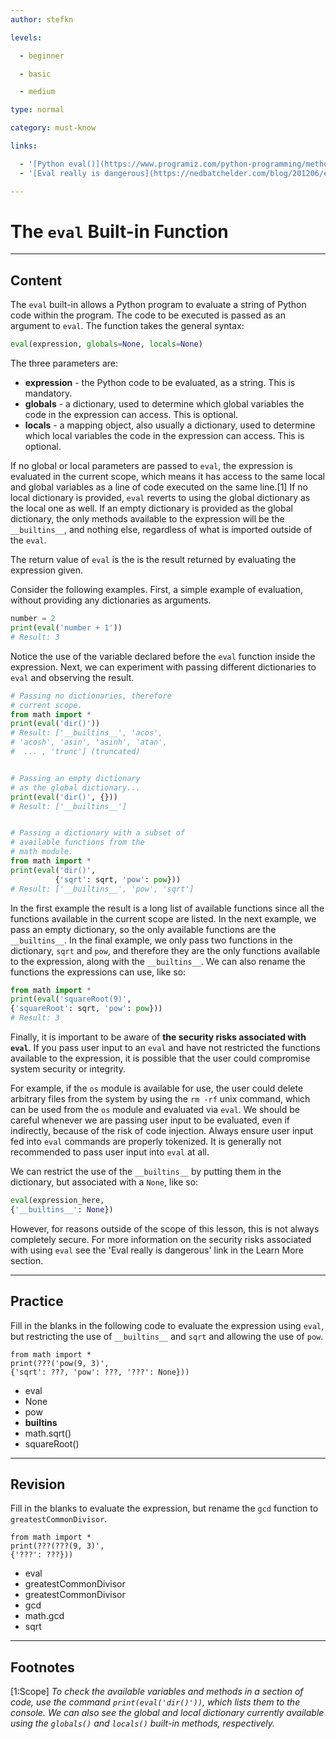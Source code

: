 ```yaml
---
author: stefkn

levels:

  - beginner

  - basic

  - medium

type: normal

category: must-know

links:

  - '[Python eval()](https://www.programiz.com/python-programming/methods/built-in/eval)'
  - '[Eval really is dangerous](https://nedbatchelder.com/blog/201206/eval_really_is_dangerous.html)'

---
```

# The `eval` Built-in Function

---
## Content

The `eval` built-in allows a Python program to evaluate a string of Python code within the program. The code to be executed is passed as an argument to `eval`. The function takes the general syntax:

```python
eval(expression, globals=None, locals=None)
```

The three parameters are:

 - __expression__ - the Python code to be evaluated, as a string. This is mandatory.
 - __globals__ - a dictionary, used to determine which global variables the code in the expression can access. This is optional.
 - __locals__ - a mapping object, also usually a dictionary, used to determine which local variables the code in the expression can access. This is optional.

If no global or local parameters are passed to `eval`, the expression is evaluated in the current scope, which means it has access to the same local and global variables as a line of code executed on the same line.[1] If no local dictionary is provided, `eval` reverts to using the global dictionary as the local one as well. If an empty dictionary is provided as the global dictionary, the only methods available to the expression will be the `__builtins__`, and nothing else, regardless of what is imported outside of the `eval`.

The return value of `eval` is the is the result returned by evaluating the expression given.

Consider the following examples. First, a simple example of evaluation, without providing any dictionaries as arguments.

```python
number = 2
print(eval('number + 1'))
# Result: 3
```

Notice the use of the variable declared before the `eval` function inside the expression. Next, we can experiment with passing different dictionaries to `eval` and observing the result.

```python
# Passing no dictionaries, therefore
# current scope.
from math import *
print(eval('dir()'))
# Result: ['__builtins__', 'acos',
# 'acosh', 'asin', 'asinh', 'atan',
#  ... , 'trunc'] (truncated)


# Passing an empty dictionary
# as the global dictionary...
print(eval('dir()', {}))
# Result: ['__builtins__']


# Passing a dictionary with a subset of
# available functions from the
# math module.
from math import *
print(eval('dir()',
          {'sqrt': sqrt, 'pow': pow}))
# Result: ['__builtins__', 'pow', 'sqrt']
```

In the first example the result is a long list of available functions since all the functions available in the current scope are listed. In the next example, we pass an empty dictionary, so the only available functions are the `__builtins__`. In the final example, we only pass two functions in the dictionary, `sqrt` and `pow`, and therefore they are the only functions available to the expression, along with the `__builtins__`. We can also rename the functions the expressions can use, like so:

```python
from math import *
print(eval('squareRoot(9)',
{'squareRoot': sqrt, 'pow': pow}))
# Result: 3
```

Finally, it is important to be aware of __the security risks associated with `eval`__. If you pass user input to an `eval` and have not restricted the functions available to the expression, it is possible that the user could compromise system security or integrity.

For example, if the `os` module is available for use, the user could delete arbitrary files from the system by using the `rm -rf` unix command, which can be used from the `os` module and evaluated via `eval`. We should be careful whenever we are passing user input to be evaluated, even if indirectly, because of the risk of code injection. Always ensure user input fed into `eval` commands are properly tokenized. It is generally not recommended to pass user input into `eval` at all.

We can restrict the use of the `__builtins__` by putting them in the dictionary, but associated with a `None`, like so:

```python
eval(expression_here,
{'__builtins__': None})
```

However, for reasons outside of the scope of this lesson, this is not always completely secure. For more information on the security risks associated with using `eval` see the 'Eval really is dangerous' link in the Learn More section.  

---
## Practice

Fill in the blanks in the following code to evaluate the expression using `eval`, but restricting the use of `__builtins__` and `sqrt` and allowing the use of `pow`.

```
from math import *
print(???('pow(9, 3)',
{'sqrt': ???, 'pow': ???, '???': None}))
```

* eval
* None
* pow
* __builtins__
* math.sqrt()
* squareRoot()

---
## Revision

Fill in the blanks to evaluate the expression, but rename the `gcd` function to `greatestCommonDivisor`.

```
from math import *
print(???(???(9, 3)',
{'???': ???}))
```

* eval
* greatestCommonDivisor
* greatestCommonDivisor
* gcd
* math.gcd
* sqrt

---
## Footnotes

[1:Scope]
*To check the available variables and methods in a section of code, use the command `print(eval('dir()'))`, which lists them to the console. We can also see the global and local dictionary currently available using the `globals()` and `locals()` built-in methods, respectively.*
